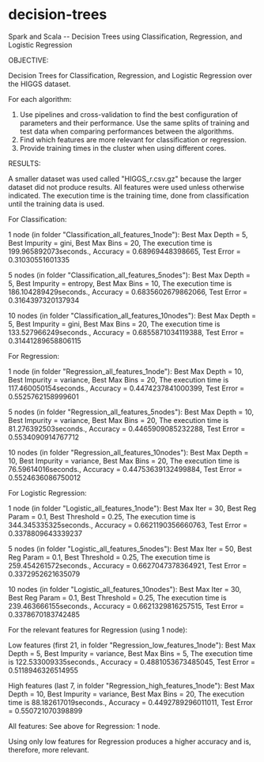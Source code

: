 # decision-trees
Spark and Scala -- Decision Trees using Classification, Regression, and Logistic Regression

OBJECTIVE:

Decision Trees for Classification, Regression, and Logistic Regression over the HIGGS dataset. 

For each algorithm:
1. Use pipelines and cross-validation to find the best configuration of parameters and their performance. Use the same splits of training and test data when comparing performances between the algorithms.
2. Find which features are more relevant for classification or regression.
3. Provide training times in the cluster when using different cores.

RESULTS:

A smaller dataset was used called "HIGGS_r.csv.gz" because the larger dataset did not produce results. All features were used unless otherwise indicated. The execution time is the training time, done from classification until the training data is used.

For Classification:

1 node (in folder "Classification_all_features_1node"): Best Max Depth = 5, Best Impurity = gini, Best Max Bins = 20, The execution time is 199.965892073seconds., Accuracy = 0.68969448398665, Test Error = 0.31030551601335

5 nodes (in folder "Classification_all_features_5nodes"): Best Max Depth = 5, Best Impurity = entropy, Best Max Bins = 10, The execution time is 186.104289429seconds., Accuracy = 0.6835602679862066, Test Error = 0.3164397320137934

10 nodes (in folder "Classification_all_features_10nodes"): Best Max Depth = 5, Best Impurity = gini, Best Max Bins = 20, The execution time is 133.527966249seconds., Accuracy = 0.6855871034119388, Test Error = 0.31441289658806115

For Regression:

1 node (in folder "Regression_all_features_1node"): Best Max Depth = 10, Best Impurity = variance, Best Max Bins = 20, The execution time is 117.460050154seconds., Accuracy = 0.4474237841000399, Test Error = 0.5525762158999601

5 nodes (in folder "Regression_all_features_5nodes"): Best Max Depth = 10, Best Impurity = variance, Best Max Bins = 20, The execution time is 81.276392503seconds., Accuracy = 0.4465909085232288, Test Error = 0.5534090914767712

10 nodes (in folder "Regression_all_features_10nodes"): Best Max Depth = 10, Best Impurity = variance, Best Max Bins = 20, The execution time is 76.59614016seconds., Accuracy = 0.44753639132499884, Test Error = 0.5524636086750012

For Logistic Regression:

1 node (in folder "Logistic_all_features_1node"): Best Max Iter = 30, Best Reg Param = 0.1, Best Threshold = 0.25, The execution time is 344.345335325seconds., Accuracy = 0.6621190356660763, Test Error = 0.3378809643339237

5 nodes (in folder "Logistic_all_features_5nodes"): Best Max Iter = 50, Best Reg Param = 0.1, Best Threshold = 0.25, The execution time is 259.454261572seconds., Accuracy = 0.6627047378364921, Test Error = 0.3372952621635079

10 nodes (in folder "Logistic_all_features_10nodes"): Best Max Iter = 30, Best Reg Param = 0.1, Best Threshold = 0.25, The execution time is 239.463666155seconds., Accuracy = 0.6621329816257515, Test Error = 0.3378670183742485

For the relevant features for Regression (using 1 node):

Low features (first 21, in folder "Regression_low_features_1node"): Best Max Depth = 5, Best Impurity = variance, Best Max Bins = 5, The execution time is 122.533009335seconds., Accuracy = 0.4881053673485045, Test Error = 0.5118946326514955

High features (last 7, in folder "Regression_high_features_1node"): Best Max Depth = 10, Best Impurity = variance, Best Max Bins = 20, The execution time is 88.182617019seconds., Accuracy = 0.4492789296011011, Test Error = 0.550721070398899

All features: See above for Regression: 1 node.

Using only low features for Regression produces a higher accuracy and is, therefore, more relevant.
